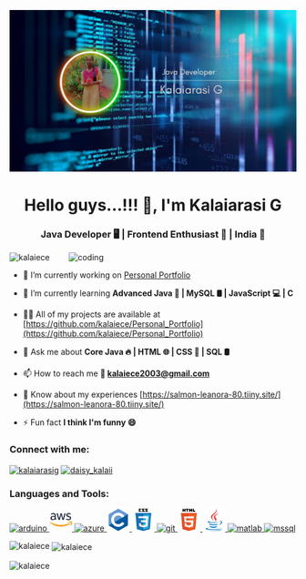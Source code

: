 ![logo](https://github.com/kalaiece/Kalaiarasi/blob/main/Kalaiii.jpg)
<h1 align="center">Hello guys...!!! 👋, I'm Kalaiarasi G</h1>
<h3 align="center">Java Developer 🖥️ | Frontend Enthusiast 🎨 | India 🚀</h3>

<img align="right" alt="coding" width="400" src="https://mir-s3-cdn-cf.behance.net/project_modules/disp/601014116770475.6068beff4640a.gif">

<p align="left"> <img src="https://komarev.com/ghpvc/?username=kalaiece&label=Profile%20views&color=0e75b6&style=flat" alt="kalaiece" /> </p>

- 🔭 I’m currently working on [Personal Portfolio](https://github.com/kalaiece/Personal_Portfolio)

- 🌱 I’m currently learning **Advanced Java 🚀 | MySQL 🛢️ | JavaScript 💻 | C**

- 👨‍💻 All of my projects are available at [https://github.com/kalaiece/Personal_Portfolio](https://github.com/kalaiece/Personal_Portfolio)

- 💬 Ask me about **Core Java 🔥 | HTML 🌐 | CSS 🎨 | SQL 🛢️**

- 📫 How to reach me **📧 kalaiece2003@gmail.com**

- 📄 Know about my experiences [https://salmon-leanora-80.tiiny.site/](https://salmon-leanora-80.tiiny.site/)

- ⚡ Fun fact **I think I'm funny 😄**

<h3 align="left">Connect with me:</h3>
<p align="left">
<a href="https://linkedin.com/in/kalaiarasig" target="blank"><img align="center" src="https://raw.githubusercontent.com/rahuldkjain/github-profile-readme-generator/master/src/images/icons/Social/linked-in-alt.svg" alt="kalaiarasig" height="30" width="40" /></a>
<a href="https://instagram.com/daisy_kalaii" target="blank"><img align="center" src="https://raw.githubusercontent.com/rahuldkjain/github-profile-readme-generator/master/src/images/icons/Social/instagram.svg" alt="daisy_kalaii" height="30" width="40" /></a>
</p>

<h3 align="left">Languages and Tools:</h3>
<p align="left"> <a href="https://www.arduino.cc/" target="_blank" rel="noreferrer"> <img src="https://cdn.worldvectorlogo.com/logos/arduino-1.svg" alt="arduino" width="40" height="40"/> </a> <a href="https://aws.amazon.com" target="_blank" rel="noreferrer"> <img src="https://raw.githubusercontent.com/devicons/devicon/master/icons/amazonwebservices/amazonwebservices-original-wordmark.svg" alt="aws" width="40" height="40"/> </a> <a href="https://azure.microsoft.com/en-in/" target="_blank" rel="noreferrer"> <img src="https://www.vectorlogo.zone/logos/microsoft_azure/microsoft_azure-icon.svg" alt="azure" width="40" height="40"/> </a> <a href="https://www.cprogramming.com/" target="_blank" rel="noreferrer"> <img src="https://raw.githubusercontent.com/devicons/devicon/master/icons/c/c-original.svg" alt="c" width="40" height="40"/> </a> <a href="https://www.w3schools.com/css/" target="_blank" rel="noreferrer"> <img src="https://raw.githubusercontent.com/devicons/devicon/master/icons/css3/css3-original-wordmark.svg" alt="css3" width="40" height="40"/> </a> <a href="https://git-scm.com/" target="_blank" rel="noreferrer"> <img src="https://www.vectorlogo.zone/logos/git-scm/git-scm-icon.svg" alt="git" width="40" height="40"/> </a> <a href="https://www.w3.org/html/" target="_blank" rel="noreferrer"> <img src="https://raw.githubusercontent.com/devicons/devicon/master/icons/html5/html5-original-wordmark.svg" alt="html5" width="40" height="40"/> </a> <a href="https://www.java.com" target="_blank" rel="noreferrer"> <img src="https://raw.githubusercontent.com/devicons/devicon/master/icons/java/java-original.svg" alt="java" width="40" height="40"/> </a> <a href="https://www.mathworks.com/" target="_blank" rel="noreferrer"> <img src="https://upload.wikimedia.org/wikipedia/commons/2/21/Matlab_Logo.png" alt="matlab" width="40" height="40"/> </a> <a href="https://www.microsoft.com/en-us/sql-server" target="_blank" rel="noreferrer"> <img src="https://www.svgrepo.com/show/303229/microsoft-sql-server-logo.svg" alt="mssql" width="40" height="40"/> </a> </p>

<p><img align="left" src="https://github-readme-stats.vercel.app/api/top-langs?username=kalaiece&show_icons=true&locale=en&layout=compact" alt="kalaiece" /></p>

<p>&nbsp;<img align="center" src="https://github-readme-stats.vercel.app/api?username=kalaiece&show_icons=true&locale=en" alt="kalaiece" /></p>

<p><img align="center" src="https://github-readme-streak-stats.herokuapp.com/?user=kalaiece&" alt="kalaiece" /></p>
